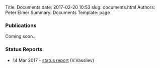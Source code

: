Title: Documents
date: 2017-02-20 10:53
slug: documents.html
Authors: Peter Elmer
Summary: Documents
Template: page

### Publications

Coming soon...

### Status Reports

  * 14 Mar 2017 - [status report](https://ipcc-root.github.io/pages/documents.html) (V.Vassilev)

